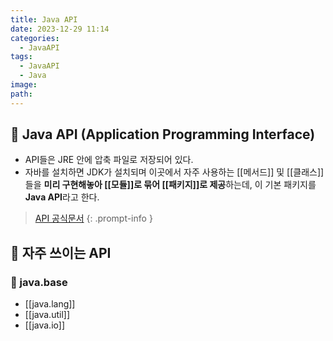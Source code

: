 ```yaml
---
title: Java API
date: 2023-12-29 11:14
categories:
  - JavaAPI
tags:
  - JavaAPI
  - Java
image: 
path:
---
```



## 🌈 Java API (Application Programming Interface)
- API들은 JRE 안에 압축 파일로 저장되어 있다.
- 자바를 설치하면 JDK가 설치되며 이곳에서 자주 사용하는 [[메서드]] 및 [[클래스]]들을 **미리 구현해놓아 [[모듈]]로 묶어 [[패키지]]로 제공**하는데, 이 기본 패키지를 **Java API**라고 한다.

> [API 공식문서](https://docs.oracle.com/javase/17/docs/api/)
{: .prompt-info }

## 🌈 자주 쓰이는 API
### 📌 java.base
+ [[java.lang]]
+ [[java.util]]
+ [[java.io]]